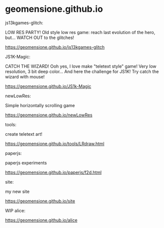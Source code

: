 # geomensione.github.io

js13kgames-glitch: 

LOW RES PARTY! Old style low res game: reach last evolution of the hero, but... WATCH OUT to the glitches!

https://geomensione.github.io/js13kgames-glitch

JS1K-Magic:

CATCH THE WIZARD! Ooh yes, I love make "teletext style" game! Very low resolution, 3 bit deep color... And here the challenge for JS1K! Try catch the wizard with mouse!

https://geomensione.github.io/JS1k-Magic

newLowRes:

Simple horizontally scrolling game

https://geomensione.github.io/newLowRes

tools:

create teletext art!

https://geomensione.github.io/tools/LRdraw.html

paperjs:

paperjs experiments

https://geomensione.github.io/paperjs/f2d.html

site:

my new site

https://geomensione.github.io/site

WIP alice:

https://geomensione.github.io/alice
